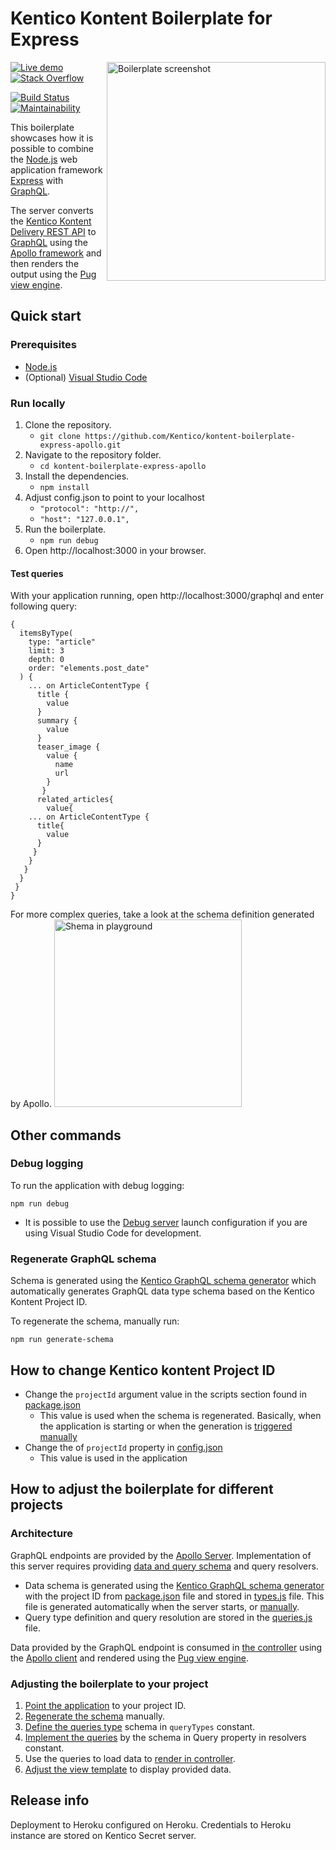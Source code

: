 # Kentico Kontent Boilerplate for Express

[<img align="right" src="/docs/assets/template_thumbnail.png" alt="Boilerplate screenshot" width=350 />](https://kontent-boilerplate-apollo.herokuapp.com)

[![Live demo](https://img.shields.io/badge/-Live%20Demo-brightgreen.svg)](https://kontent-boilerplate-apollo.herokuapp.com/)
[![Stack Overflow](https://img.shields.io/badge/Stack%20Overflow-ASK%20NOW-FE7A16.svg?logo=stackoverflow&logoColor=white)](https://stackoverflow.com/tags/kentico-kontent)

[![Build Status](https://github.com/kentico/kontent-boilerplate-express-apollo/actions/workflows/deploy.yml/badge.svg)](https://github.com/Kentico/kontent-boilerplate-express-apollo/actions/workflows/deploy.yml)
[![Maintainability](https://api.codeclimate.com/v1/badges/01dee6f2cdaf57755707/maintainability)](https://codeclimate.com/github/Kentico/kontent-boilerplate-express-apollo/maintainability)

This boilerplate showcases how it is possible to combine the [Node.js](https://nodejs.org/en/) web application framework [Express](https://expressjs.com/) with [GraphQL](https://graphql.org/).

The server converts the [Kentico Kontent Delivery REST API](https://docs.kontent.ai/reference/kentico-kontent-apis-overview) to [GraphQL](https://graphql.org/) using the [Apollo framework](https://www.apollographql.com/) and then renders the output using the [Pug view engine](https://pugjs.org/).

## Quick start

### Prerequisites

* [Node.js](https://nodejs.org/en/download/)
* (Optional) [Visual Studio Code](https://code.visualstudio.com/)

### Run locally

1. Clone the repository.
   * `git clone https://github.com/Kentico/kontent-boilerplate-express-apollo.git`
2. Navigate to the repository folder.
   * `cd kontent-boilerplate-express-apollo`
3. Install the dependencies.
   * `npm install`
4. Adjust config.json to point to your localhost
   * `"protocol": "http://",`
   * `"host": "127.0.0.1",`
5. Run the boilerplate.
   * `npm run debug`
6. Open http://localhost:3000 in your browser.

#### Test queries

With your application running, open http://localhost:3000/graphql and enter following query:

```gql
{
  itemsByType(
    type: "article"
    limit: 3
    depth: 0
    order: "elements.post_date"
  ) {
    ... on ArticleContentType {
      title {
        value
      }
      summary {
        value
      }
      teaser_image {
        value {
          name
          url
        }
       }
      related_articles{
        value{
    ... on ArticleContentType {
      title{
        value
      }
     }
    }
   }
  }
 }
}
```

For more complex queries, take a look at the schema definition generated by Apollo.
<img alt="Shema in playground" src="/docs/assets/schema.png" width="300">

## Other commands

### Debug logging

To run the application with debug logging:
```
npm run debug
```

* It is possible to use the [Debug server](https://github.com/Kentico/kontent-boilerplate-express-apollo/blob/master/.vscode/launch.json#L10) launch configuration if you are using Visual Studio Code for development.

### Regenerate GraphQL schema

Schema is generated using the [Kentico GraphQL schema generator](https://www.npmjs.com/package/@kentico/kontent-schema-generator-graphql) which automatically generates GraphQL data type schema based on the Kentico Kontent Project ID.

To regenerate the schema, manually run:
```
npm run generate-schema
```

## How to change Kentico kontent Project ID

* Change the `projectId` argument value in the scripts section found in [package.json](https://github.com/Kentico/kontent-boilerplate-express-apollo/blob/master/package.json#L8)
    * This value is used when the schema is regenerated. Basically, when the application is starting or when the generation is [triggered manually](#Regenerate-GraphQL-schema)
* Change the of `projectId` property in [config.json](https://github.com/Kentico/kontent-boilerplate-express-apollo/blob/master/config.json)
   * This value is used in the application

## How to adjust the boilerplate for different projects

### Architecture

GraphQL endpoints are provided by the  [Apollo Server](https://www.apollographql.com/docs/apollo-server). Implementation of this server requires providing [data and query schema](https://www.apollographql.com/docs/apollo-server/essentials/schema.html) and query resolvers.

* Data schema is generated using the [Kentico GraphQL schema generator](https://www.npmjs.com/package/kentico-kontent-graphql-schema-generator) with the project ID from [package.json](https://github.com/Kentico/kontent-boilerplate-express-apollo/blob/master/package.json#L8) file and stored in [types.js](https://github.com/Kentico/kontent-boilerplate-express-apollo/blob/master/graphQL/types.js) file. This file is generated automatically when the server starts, or [manually](#Regenerate-GraphQL-schema).
* Query type definition and query resolution are stored in the [queries.js](https://github.com/Kentico/kontent-boilerplate-express-apollo/blob/master/graphQL/queries.js) file.

Data provided by the GraphQL endpoint is consumed in [the controller](https://github.com/Kentico/kontent-boilerplate-express-apollo/blob/master/routes/index.js#L9) using the [Apollo client](https://www.apollographql.com/docs/react/) and rendered using the [Pug view engine](https://pugjs.org/).

### Adjusting the boilerplate to your project

1. [Point the application](#How-to-adjust-the-boilerplate-for-different-projects) to your project ID.
2. [Regenerate the schema](#Regenerate-GraphQL-schema) manually.
3. [Define the queries type](https://github.com/Kentico/kontent-boilerplate-express-apollo/blob/master/graphQL/queries.js#L5) schema in `queryTypes` constant.
4. [Implement the queries](https://github.com/Kentico/kontent-boilerplate-express-apollo/blob/master/graphQL/queries.js#L24) by the schema in Query property in resolvers constant.
5. Use the queries to load data to [render in controller](https://github.com/Kentico/kontent-boilerplate-express-apollo/blob/master/routes/index.js).
6. [Adjust the view template](https://github.com/Kentico/kontent-boilerplate-express-apollo/blob/master/views/index.pug) to display provided data.

## Release info

Deployment to Heroku configured on Heroku.
Credentials to Heroku instance are stored on Kentico Secret server.
